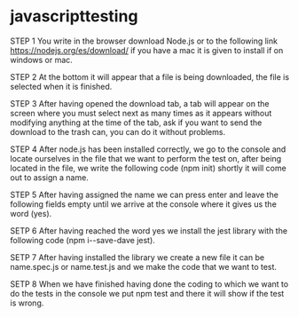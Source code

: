 # javascripttesting

STEP 1 
You write in the browser download Node.js or to the following link https://nodejs.org/es/download/ if you have a mac it is given to install if on windows or mac. 

STEP 2 
At the bottom it will appear that a file is being downloaded, the file is selected when it is finished.

STEP 3 
After having opened the download tab, a tab will appear on the screen where you must select next as many times as it appears without modifying anything at the time of the tab, ask if you want to send the download to the trash can, you can do it without problems.

STEP 4 
After node.js has been installed correctly, we go to the console and locate ourselves in the file that we want to perform the test on, after being located in the file, we write the following code (npm init) shortly it will come out to assign a name. 

STEP 5 
After having assigned the name we can press enter and leave the following fields empty until we arrive at the console where it gives us the word (yes).

SETP 6
After having reached the word yes we install the jest library with the following code (npm i--save-dave jest).

SETP 7
After having installed the library we create a new file it can be name.spec.js or name.test.js and we make the code that we want to test.

SETP 8
When we have finished having done the coding to which we want to do the tests in the console we put npm test and there it will show if the test is wrong.